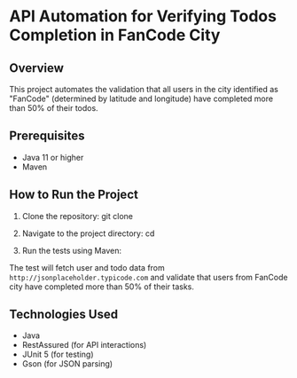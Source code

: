 # API Automation for Verifying Todos Completion in FanCode City

## Overview
This project automates the validation that all users in the city identified as "FanCode" (determined by latitude and longitude) have completed more than 50% of their todos.

## Prerequisites
- Java 11 or higher
- Maven

## How to Run the Project

1. Clone the repository:
git clone <repository-url>

2. Navigate to the project directory:
cd <project-directory>

3. Run the tests using Maven:

The test will fetch user and todo data from `http://jsonplaceholder.typicode.com` and validate that users from FanCode city have completed more than 50% of their tasks.

## Technologies Used
- Java
- RestAssured (for API interactions)
- JUnit 5 (for testing)
- Gson (for JSON parsing)
